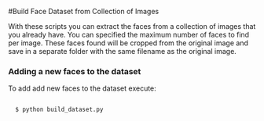 #Build Face Dataset from Collection of Images

With these scripts you can extract the faces from a collection of images that you already have. You can specified the maximum number of faces to find per image. These faces found will be cropped from the original image and save in a separate folder with the same filename as the original image.

### Adding a new faces to the dataset
To add add new faces to the dataset execute:

<code>
  $ python build_dataset.py
</code>
